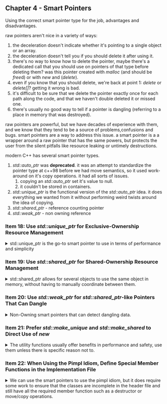 ## Chapter 4 - Smart Pointers

<summary>
Using the correct smart pointer type for the job, advantages and disadvantages.
</summary>

raw pointers aren't nice in a variety of ways:

1. the deceleration doesn't indicate whether it's pointing to a single object or an array.
2. the deceleration doesn't tell you if you should delete it after using it.
3. there's no way to know how to delete the pointer, maybe there's a dedicated call that you should use on pointers of that type before deleting them? was this pointer created with _malloc_ (and should be *free*d) or with _new_ and (_delete_).
4. even if you know that you should delete, we're back at point 1: _delete_ or _delete[]_? getting it wrong is bad.
5. it's difficult to be sure that we delete the pointer exactly once for each path along the code, and that we haven't double deleted it or missed one.
6. there's usually no good way to tell if a pointer is dangling (referring to a place in memory that was destroyed).

raw pointers are powerful, but we have decades of experience with them, and we know that they tend to be a source of problems,confusions and bugs. smart pointers are a way to address this issue. a smart pointer is a a wrapper around a raw pointer that has the same powers, but protects the user from the silent pitfalls like resource leaking or untimely destructions.

modern C++ has several smart pointer types.

1. _std::auto_ptr_ was **deprecated**. it was an attempt to standardize the pointer type at c++98 before we had move semantics, so it used work-around on it's copy operations. it had all sorts of issues.
   1. copying an _std::auto_ptr_ set it's value to null.
   2. it couldn't be stored in containers.
2. _std::unique_ptr_ is the functional version of the _std::auto_ptr_ idea. it does everything we wanted from it without performing weird twists around the idea of copying.
3. _std::shared_ptr_ - reference counting pointer
4. _std::weak_ptr_ - non owning reference

### Item 18: Use _std::unique_ptr_ for Exclusive-Ownership Resource Management

<details>
<summary>
std::unique_ptr is the go-to smart pointer to use in terms of performance and simplicity
</summary>
the default smart pointer we should use is *std::unique_ptr*, it's usually the same size as raw pointer, it behaves the same in nearly all cases, so they perform good even when memory is tight and performance is critical.

_std::unique_ptr_ embodies _exclusive ownership_ semantics. any non-null _std::unique_ptr_ owns what it points to, moving an _std::unique_ptr_ transfers ownership (the current pointer is set to _nullptr_), and copying is simply not allowed(that would violate the exclusive ownership idea), so it's a _move only type_.when the _std::unique_ptr_ reaches the end of it's lifetime, it deletes the held objects it contains (with _delete_, by default).

#### Factory Function

a common use case is as a factory function return type for objects in an hierarchy. in this example, Investment is a base class, while Stock,Bond and RealEstate are derived classes.

```cpp
class Investment{
    //some class
};
class Stock: public Investment{};
class Bond: public Investment{};
class RealEstate: public Investment{};
```

a factory function for this hierarchy would allocate an object on the heap and return a base class pointer to it, counting on the user to delete it at the end of the usage. this is perfect for _std::unique_ptr_. the ownership is transferred from the factory function to the user, and once the user is done with the objects, it's deleted immediately by the _std::unique_ptr_. we can use it either in single block or pass it to and from containers.

```cpp
template<typename... Ts> //variadic template arguments
std::unique_ptr<Investment> makeInvestment(Ts&&... params) //perfect forwarding?
{
    //..function body
}
{//block
    auto pInvestment = makeInvestment(arguments);
    //do stuff
    //pInvestment goes out of scope and is destroyed
}
```

the default destructor is the _delete_ operator, but we can also pass _custom deleters_ to the _std::unique_ptr_ constructor. this could be a different function, a pre-deletion logger, a lambda, a functor on something like that.

```cpp
auto delInvestment = [](Investment * pInvestment)
{
    makeLogEntry(pInvestment);
    delete pInvestment;
}; //custom deleter
template<typename... Ts>
std::unique_ptr<Investment, decltype(delInvestment)> makeInvestment(Ts&&... params)
{
    std::unique_ptr<Investment, decltype(delInvestment)> pInv(nullptr,delInvestment);
    if (/*make Stock object */)
    {
        pInv.reset(new Stock(std::forward<Ts>(params)...));
    }
    else if (/*make Bond object */)
    {
        pInv.reset(new Bond(std::forward<Ts>(params)...));
    }
    else if (/*make RealEstate object */)
    {
        pInv.reset(new RealEstate(std::forward<Ts>(params)...));
    }
    return pInv;
}
```

we use _decltype_ to grab the type of the custom deleter.a modern example would use auto, and maybe _std::make_unique_. from the users point of view, he doesn't need to concern himself with managing resources.

- _delInvestment_ is the custom deleter, it takes a raw pointer,does logging, and then calls _operator delete_.
- the type of _delInvestment_ must be declared, so we use _decltype_ when declaring the return type.
- we first create an empty _std::unique_ptr_, and then we assign to it (via reset) the appropriate class. we can't directly assign a pointer value to the _std::unique_ptr_ with the assignment operator.
- we use perfect forwarding to maintain the form of the arguments needed for the construction of the objects without copying them if we don't have do. this is the meaning of _std::forward_.
- the custom deleter takes a raw pointer of the base object, and calls _delete_ on it, so the base class must have a virtual destructor.

in c++14, we could have used the _auto_ keyword to avoid manually declaring the return type.

```cpp
template<typename... Ts>
auto makeInvestment(Ts&&... params)
{
    //.. same as before
}
```

when using the default deleter (_delete_), a _std::unique_ptr_ will usually have the same size as a raw pointer, but when a custom deleter is used, the size of the object grows. if we use a function object, the size increases, but using a sateless function object(lambda without captures) might avoid all that size penalty. so if possible, prefer a lambda as a custom deleter

```cpp
auto delInvestment1 = [](Investment * pInvestment)
{
    makeLogEntry(pInvestment);
    delete pInvestment;
}; //custom deleter stateless Lambda.
template<typename... Ts>
std::unique_ptr<Investment, decltype(delInvestment1)> makeInvestment(Ts&&... params);  // probably same size as raw pointer

void delInvestment1(Investment * pInvestment)
{
    makeLogEntry(pInvestment);
    delete pInvestment;
} // custom deleter as function
template<typename... Ts>
std::unique_ptr<Investment, void(*)(Investment *)> makeInvestment(Ts&&... params);  // return types is probably larger now, because it stores a function pointer!
```

we can also use _std::unique_ptr_ to implement the PIMPL idiom(_pointer to implementation_), but that's covered in [Item 22]().

we can use _std::unique_ptr_ for both single objects _std::unique_ptr\<T>_ and for arrays _std::unique_ptr\<T[]>_ and we will know which kind of pointer we have (and the correct deleter will be be called), so if we have an array, we could use indexing (_operator[]_), but not dereferencing (_operator\* and operator->_), and vice versa, although, we should have any use _std::unique_ptr_ of arrays, as better data structures exists in modern c++.

besides expressing exclusive ownership, we can also easily convert _std::unique_ptr_ into a shared ownership policy _std::shared_ptr_. that's why a factory function should return the strongest smart*pointer type, and the user could then convert it to a \_std::shared_ptr* if needed

```cpp
std::shared_ptr<Investment> sp = makeInvestment(arguments); //convert unique_ptr into shared_ptr.
```

#### Things to Remember

> - std::unique_ptr is a small, fast, move-only smart pointer for managing
>   resources with exclusive-ownership semantics
> - By default, resource destruction takes place via delete, but custom deleters can be specified. Stateful deleters and function pointers as deleters increase the size of std::unique_ptr objects.
> - Converting a std::unique_ptr to a std::shared_ptr is easy.

</details>

### Item 19: Use _std::shared_ptr_ for Shared-Ownership Resource Management

<details>
<summary>
std::shared_ptr allows for several objects to use the same object in memory, without having to manually coordinate between them.
</summary>
Garbage collection programming languages exists since Lisp back in the 1960's. however, C++ can't settle for that version of garbage collection - the timing of resource reclamation is non deterministic. in other languages, garbage collection happens when it happens, without prior control, and sometimes, it's just not good enough.

_std::shared_ptr_ is a way of trying to get the best of both approaches: have an easy and simple way to reclaim resources like a garbage collection language, but have it happened at known times, like manual resources allocation. _std::shared_ptr_ does this by the concept of _shared ownership_, no single _std::shared_ptr_ owns the resource, each time a _std::shared_ptr_ is destroyed, it checks if it's the last user of the resource, and if it is, then he deletes the resource. the process is automatic (no need to manually check and delete), but can happen only in deterministic times (a _std::shared_ptr_ goes out of scope).

the _std::shared_ptr_ employ reference counting, constructing a _std::shared_ptr_ (usually) increases the count, destructing decreases it, copy and assignment operations can decrease one and increase another. this does have performance costs, both in memory (storing the extra data) and in runtime (checking).

- _std::shared_ptr_ are usually twice the size of the raw pointer. there is extra data to store.
- the data for the memory count is dynamically allocated. the _std::shared_ptr_ can point to different objects, and there's no way to control this before runtime, sometimes using _std::make_shared_ utility function can help us avoid parts of this dynamic allocation, but it's can't always be used.
- increments and decrements of the reference count must be atomic, the same resource can be used by multiple readers/writers, and it's critical that the count be exact (to avoid an issue of resource leaking), so the costly check must be performed.

but wait, why does constructing a _std::shared_ptr_ only _usually_ increase the reference count? because of move constructors, that's why. moving from one _std::shared_ptr_ to another doesn't require all those manipulations of the reference count, so it's usually faster to move from one than to copy. same goes for move constructors over copy constructors.

just like _std::unique_ptr_, _std::shared_ptr_ also supports custom deleters, however, in this case, the custom delete is part of the pointed object, rather than of the _std::shared_ptr_ objects.
this design is more flexible, we can place _std::shared_ptr_ of the for the same type with different custom deleters (it's not part of the type).

```cpp
auto loggingDeleter = [](Widget *pw)
{
    makeLogEntry(pw);
    delete(pw);
}; //custom stateless deleter

std::unique_ptr<Widget,decltype(loggingDeleter)> upw(new Widget, loggingDeleter); //deleter is part of the pointer
std::shared_ptr<Widget> spw(new Widget,loggingDeleter); //deleter is not part of the pointer

auto customDeleter1 =[](Widget *pw){/*...*/};
auto customDeleter2 =[](Widget *pw){/*...*/};

std::shared_ptr<Widget> pw1(new Widget,customDeleter1);
std::shared_ptr<Widget> pw2(new Widget,customDeleter2);

std::vector<std::shared_ptr<Widget>> vpw {pw1,pw2}; // vector contains shared_ptr with different deleters
```

another difference is that adding a custom deleter doesn't change the size of _std::shared_ptr_, it's always the size of two pointers. where is the rest of the memory stored? it's on the heap, but doesn't belong to the _std::shared_ptr_ object. the _std::shared_ptr_ object contains a pointer to the data, and a pointer to the _control block_, that's where we have the reference count and where we store the custom deleter, custom allocator, and maybe even a weak reference count ([Item 21]()).

#### The Control Block

this control block is created by the following rules:

- the function **std::make_shared** always created a control block. it manufactures a new object to point to, so it must also create the control block.
- if the _std::shared_ptr_ is created from a unique ownership smart pointer (_std::unique_ptr_ or the deprecated _std::auto_ptr_), then a control block is created, and ownership is transferred to the _std::shared_ptr_ object (the other object is set to _nullptr_)..
- if the _std::shared_ptr_ was created with a raw pointer, it creates a control block. if we had a shared-ownership object already, we would have used it to create our new _std::shared_ptr_.

as a result of these rules, if we decide to take the raw pointer of a _std::shared_ptr_ and use it to construct a different _std::shared_ptr_, then we are setting ourself into a party of undefined behavior. after all, we have to independent control blocks who think they manage the same data.

```cpp
auto pw = new Widget;
std::shared_ptr<Widget> spw1 (pw, loggingDeleter); //this creates a control block
std::shared_ptr<Widget> spw2 (pw, loggingDeleter); // and so does this.
```

in a general matter, we shouldn't create raw pointers on the stack anymore , that's what smart pointers are for. but in the above code, the problem is that we have two control blocks that manage this same data. this means two reference counts, two calls to the loggingDeleter, and eventually, undefined behavior.

in this case we must use the naked creation (std::make*shared doesn't play nice with custom deleters yet). but we should construct the object as part of the \_std::shared_ptr* creation.

```cpp
std::shared_ptr<Widget> spw1 (new Widget, loggingDeleter); //this creates a control block
std::shared_ptr<Widget> spw2 (spw1); // control block already exists.
```

unfortunately, there are other ways to get to this bad behavior. in the following example, we use emplace*back to create a \_shared_ptr* inside the vector, but this means calling the _shared_ptr_ constructor with a raw pointer, so we create an additional control block.

```cpp
std::vector<std::shard_ptr<Widget>> processedWidgets;
class Widget
{
    public:
    void process()
    {
        //.. do something
        processedWidgets.emplace_back(this); // add this to the processedWidgets vector. bad! wrong! Error!
    }
};

shared_ptr<Widget> spw = std::make_shared(new Widget); //one control block
spw->process(); //oops this means another control block.
```

if we wish to allow this behavior, we can use a special base class that allows this behavior **std::enable_shared_from_this\<>**, which uses CRTP(_curiously recurring template pattern_).this allows us to refer to a shared control block, but only if one already exists. if there isn't a control block, we are back to undefined behavior.

```cpp
class Widget: public std::enable_shared_from_this<Widget>
{
    public:
    void process()
    {
        //.. do something
        processedWidgets.emplace_back(shared_from_this()); // only if there is a shared_ptr outside for this objects
    }
};
shared_ptr<Widget> spw = std::make_shared(new Widget); //one control block
spw->process(); //cool, this works.
```

because of the issue with undefined behavior, if we use this base class, we should probably keep our constructors private and use factory functions to construct our objects

```cpp
class Widget: public std::enable_shared_from_this<Widget>
{
    public:
    template<typename... Ts>
    static std::shared_ptr<Widget> create(Ts&&... params); //factory function
    void process()
    {
        //.. do something
        processedWidgets.emplace_back(shared_from_this()); // only if there is a shared_ptr outside for this objects
    }
    private:
    //ctor
};
```

regardless of when it's created, the control block is stored on the heap, and it's usually several words in size (custom allocators and deleters might make it larger), it uses inheritance, virtual functions and other bits of complicated programming. in most cases, when there is no custom allocator or deleter, the size is mostly three words in size,dereferencing it doesn't cost more than dereferencing a regular pointer, and the reference manipulating operations are usually blazing fast and mapped to specific machine instructions.
it's easy to move from single-ownership models (_std::unique_ptr_) to shared-ownership, but there's no way to move back once an object is under shared-ownership.

another current issue with _std::share_ptr_ is their relationship with arrays. there is no _std::share_ptr\<T[]>_. even if we have a custom deleter with _delete[]_ operation, the _std::share_ptr_ doesn't offer the _operator[]_ for indexing, and besides, we have std::vector, std::array for that.

#### Things to Remember

> - *std::shared_ptr*s offer convenience approaching that of garbage collection for the shared lifetime management of arbitrary resources.
> - Compared to _std::unique_ptr_, _std::shared_ptr_ objects are typically twice as big, incur overhead for control blocks, and require atomic reference count manipulations.
> - Default resource destruction is via delete, but custom deleters are supported. The type of the deleter has no effect on the type of the _std::shared_ptr_.
> - Avoid creating *std::shared_ptr*s from variables of raw pointer type.

</details>

### Item 20: Use _std::weak_ptr_ for _std::shared_ptr_-like Pointers That Can Dangle

<details>
<summary>
Non-Owning smart pointers that can detect dangling data.
</summary>
_std::weak_ptr_ behaves like *std::shared_ptr*, but doesn't count towards the ownership count. this is intended to tackle the possibility that an object might be destroyed. the _std::weak_ptr_ is for these situations. it can't be dereferenced or checked for null (but can be checked for expiry), as it's actually an augmentation of the *std::shared_ptr* class.   
_std::weak_ptr_  are created from *std::shared_ptr*s, they point to the same control block as the *std::shared_ptr* that created them, but they don't affect the reference count.

```cpp
auto spw = std::make_shared<Widget>(); //reference count is 1
std::weak_ptr<Widget> wpw(spw); // reference count is still 1
spw=nulltpr; // or reset(nullptr), reference count is 0

if (!wpw.expired()) //false. it has expired
{
    //do something
}
```

even if we can check our _std::weak_ptr_ isn't dangling with _.expired()_, we still can't do anything with it. there's no dereferencing from _std::weak_ptr_. and even if there were, they could be a data race, what if the last owning _std::shared_ptr_ goes out of scope and destroys the data? what we need (and want, and have) is an atomic operation that checks the expiry status, and if its available, gives us an owning smart pointer to use the data with.

this operation has two forms in c++, we can either get a nullptr if the _std::weak_ptr_ is dangling by using the _lock()_ method, or an exception if we try to construct a *std::shared_ptr *from a _std::weak_ptr_ .

```cpp
auto spw = std::make_shared<Widget>();
std::weak_ptr<Widget> wpw(spw);
spw = nullptr;
auto spw1 = wpw.lock(); //creates a shared_ptr
if (spw1 != nullptr)
{
    //do something
}
try
{
auto spw2 = std::shared_ptr<Widget>(wpw);
//do something
}
catch(std::bad_weak_ptr & e) //exception
{

}
```

in terms of efficiency and size, _std::weak_ptr_ are about the same as _std::shared_ptr_, and they point to the same control block, it's just that _std::weak_ptr_ don't participate in the **shared-ownership count**, but they do participate in the other reference count in the control block.

#### Cache

a possible use case for _std::weak_ptr_ is for caching results. if we expect something to be used repeatedly and creation is costly (IO, database access), maybe it's better to keep the results in memory and use them again if possible. maybe we already have a shared_ptr to it somewhere.

```cpp
std::unique_ptr<const Widget> loadWidget(WidgetId id); //factory for unique widgets, but this is step 1

std::shared_ptr<const Widget> fastLoadWidget(WidgetId id)
{
    static std::unordered_map<WidgetId, std::weak_ptr<const Widget>> cache;
    //check if cache contains key at all...
    auto objPtr = cache[id].lock(); //shared_ptr, null if expired
    if (!objPtr)
    {
        objPtr = LoadWidget(id); // do the costly thin
        cache[id]=objPtr; //store a weak_ptr, created from shared_ptr.
    }
    return objPtr;

}
```

#### Observer Design Pattern

a different use case is the _Observer design pattern_. we have a _subject_, whose state can change, and _observers_, who wish to be informed when the subject change. we usually store all the observers in a list inside the subject memory, but we actually have no intention of controlling the lifetime of the observers via the the subject, but we don't want to access an observer that has been already destroyed. _std::weak_ptr_ allows us to do so, we can simply check if the object is dangling before accessing it.

```cpp
class Subject
{
    public:
    void stateChange()
    {
        for (auto & weakPtr  : observers)
        {
            auto sharedPtr = weakPtr.lock();
            if (sharedPtr)
            {
                //do something with the observer, now that it's a shared_ptr
            }
        }
    }
    private:
    std::list<std::weak_ptr<Observer>> observers;
}
```

#### Circular Reference

a final use case is for Circular references. if there are three elements A,B,C: A and C have shared ownership over B.

- A holds a shared_ptr of B
- C holds a shared_ptr of B
- B wants to access A, but how should he do it?

there are three options

- raw pointer - but if A is destroyed, B won't know about it. not good.
- _std::shared_ptr_ - an ownership cycle. if A goes out of scope, it still lives as a member of B. if B goes out of scope, it's still kept alive by A. even if both are out of scope their reference count is 1, they keep each other alive by the virtue of circular reference, their resources won't be reclaimed.
- _std::weak_ptr_ - this is the preferred solution, B can detect if A goes out of scope, and it doesn't extend A's lifetime.

in most hierarchical data structures, we don't expect children elements to outlive their parents, so there is usually no need for _std::weak_ptr_, but it doesn't hurt.

#### Things to Remember

> - Use _std::weak_ptr_ for _std::shared_ptr_-like pointers that can dangle.
> - Potential use cases for _std::weak_ptr_ include caching, observer lists, and the
>   prevention of _std::shared_ptr_ cycles.

</details>

### Item 21: Prefer _std::make_unique_ and _std::make_shared_ to Direct Use of _new_

<details>
<summary>
The utility functions usually offer benefits in performance and safety, use them unless there is specific reason not to.
</summary>

_std::make_shared_ exists in c++11, _std::make_unique_ exists in c++14, but even in c++11, it's simple to write, we just need to perfect forward the parameters to the constructor (recall that
we use the parentheses constructor, see [item 7]()).

```cpp
template<typename T, typename... Ts>
std::unique_ptr<T> make_unique(Ts&&... params)
{
    return std::unique_ptr<T>(new T(std::forward<Ts>(params)...));
}
```

as we can see, this form doesn't support custom deleters or creating unique\*ptr to arrays, but it will work for most cases.
_std::make_shared_ ,_std::make_unique_ are two of three _make_ functions that take an arbitrary set of arguments (the third function is _std::allocate_shared_, which acts like _std::make_shared_ but takes a allocator object as well).

in most cases, the difference in typing between the two forms is negligible, or even easier with the custom functions. we can still use auto, and we only write the typename once.

```cpp
auto upw1(std::make_unique<Widget>);
std::unique_ptr<Widget> upw2(new Widget);


auto spw1(std::make_shared<Widget>);
std::shared_ptr<Widget> spw2(new Widget);
```

#### Avoiding Resource Leaks

a bigger reason to use the make functions is to control exception safety. we have no problem with passing by value, the copy constructor will make a copy, which is perfectly fine fo _std::shared_ptr_. lets assume a function takes a _std::shared_ptr_ and another value, if we construct the _std::shared_ptr_ on spot, the compiler can play tricks on us and cause resource leaks because of the order of arguments evaluation (which is undefined).

```cpp
void processWidget(std::shared_ptr<Widget> spw,int priority);
int computePriority(); // return priority
processWidget(std::shared_ptr<Widget>(new Widget),computePriority()); // this is potential resources leak.
```

we must create the new Widget before calling the _std::shared_ptr_ constructor, but it's possible that between those two operations, the computePriority function threw an exception,

> possible order that causes leak
>
> 1. perform _"new Widget"_
> 2. execute _computePriority()_ - **but what if we had an exception here?**
> 3. ~~run the _std::shared_ptr_ constructor~~. **didn't happen, leaked resource**

had we used the utility functions, the new resource would have definitely been stored inside the smart pointer, and we wouldn't see the resource leak.

```cpp
processWidget(std::make_shared<Widget>(),computePriority()); // this is safe.
```

#### Better Performance

another bonus of using the utility functions is about the number and location of memory allocations. calling the constructor of a _std::shared_ptr_ creates the control block on the heap, and calling the new operator creates the data, also on the heap. by combining both calls into _std::make_shared_ the compiler can request one continues block of data of the size of the data and the control block combined, and place both of them together, which means better data locality. this is also true for _std::make_allocate_.

#### Edge Cases

despite the advantages of the make functions, there are still cases when its impossible to use them,there are two cases that happen with both _std::unique_ptr_ and _std::shared_ptr_, and two more cases that apply only to _std::shared_ptr_

for both kinds, we cannot use the utility function for passing a custom deleter.

```cpp
auto widgetDeleter=[](Widget* pw){...}; //deleter
std::unique_ptr<Widget,decltype(widgetDeleter)> upw(new Widget,widgetDeleter);
std::shared_ptr<Widget> spw(new Widget, widgetDeleter);
```

another case is the usage of the braced initialization (curly braces) in the constructor call. as we saw earlier, depending on how the make function ins implemented, we can get very different results for the following:

```cpp
auto upv = std::make_unique<std::vector<int>>(10,20);
```

one option uses the parentheses constructor, and will result in a vector with 10 elements with the value 20.
the other option uses uniform initialization (with std::initializer_list) and will result in a vector of two elements, 10 and 20.

the result is unambiguous, as part of the documentation, the decision was made to use parentheses over braces. but that means there is no way to use curly braces in make functions, and we must resort to calling _new_. in [item 30]() there is a work around for this.

```cpp
auto initList = {10,20}; //std::initializer_list.
auto spv = std::make_shared<std::vector<int>>(initList);
```

if our class defines it's own versions of _operator new_ and _operator delete_,we shouldn't use the utility functions to create it (we can still use the _std::shared_ptr_, just not the _std::make_shared_ function). also, there is a possibility that if we allocated the control block together with the data, and the control block contains weak reference count, the memory won't be released until all *std::weak_ptr*s go out of scope. those _std::weak_ptr_ are able to extend the lifetime of the object, even if it's no longer accessible.
if we allocate the memory in two different calls, then we can reclaim the object memory separately from that of the control block.

if we want to avoid the resource leaking issue, we need to make sure we construct the _std::shared_ptr_ immediately with the new object, without any other statements in the same time. now we start tweaking the call for better performance, first by ensuring a move is done rather than a copy (avoiding usage of atomics)

```cpp
void processWidget(std::shared_ptr<Widget> spw, int priority);
void deleter(Widget * ptr); //custom deleter
processWidget(std::shared_ptr<Widget>(new Widget,deleter),computePriority()); //unsafe
std::shared_ptr<Widget> spw(new Widget,deleter); //lvalue
processWidget(spw,computePriority()); //safe, but not optimal, we ensure copying, it would be better to allow moving, won't it?,
processWidget(std::move(spw), computePriority()) //safe, correct, and also better.
```

#### Things To Remember

> - Compared to direct use of new, make functions eliminate source code duplication, improve exception safety, and, for _std::make_shared_ and _std::allocate_shared_, generate code that’s smaller and faster.
> - Situations where use of make functions is inappropriate include the need to
>   specify custom deleters and a desire to pass braced initializers.
> - For *std::shared_ptr*s, additional situations where make functions may be ill-advised include (1) classes with custom memory management and (2) systems with memory concerns, very large objects, and *std::weak_ptr*s that outlive the corresponding *std::shared_ptr*s.

</details>

### Item 22: When Using the Pimpl Idiom, Define Special Member Functions in the Implementation File

<details>
<summary>
We can use the smart pointers to use the pimpl idiom, but it does require some work to ensure that the classes are incomplete in the header file and still have all the required member function such as a destructor or move/copy operations.
</summary>

The pimpl (_pointer to implementation_) idiom is a technique where rather than define data members as concrete objects, we declare them as pointer to a class/struct, and leave the definition for later.

first, the non idiom way. widget is defined in the header of widget.h, and because it has Gadget members, it should include the gadget header, and should be re-compiled whenever the Gadget class changes. any class that uses Widget is also required to re-compile when Gadget changes.

```cpp
class Widget{
public:
    Widget();
    //...
private:
std::string name;
std::vector<double> data;
Gadget g1,g2,g3;
};
```

in c++98, the PIMPL idiom would look like this. we use _incomplete types_ we no longer have headers for any other classes in the header, so changing one of those class doesn't require users of the Widget class to re-compile. all the data is encapsulated in the cpp file.

```cpp
// the widget.h header
class Widget{
public:
Widget();
~Widget();  //we need the destructor, probably also the other functions to complete the rule of three
//...
private:
struct Impl; //declare an implementation struct and a pointer to it
Impl *pImpl;
};

// the widget.cpp file
#include <widget.h>
#include <gadget.h>
struct Widget::Impl
{
    std::string name;
    std::vector<double> data;
    Gadget g1,g2,g3;
}

Widget::Widget():pImpl(new Impl) //constructor, allocate data members for the implementation class
{

}
Widget::~Widget() //destructor, release data.
{
    delete pImpl;
}
```

in a more modern world, we would use smart pointers, this way we don't need to define the destructor. our code compiles, but somehow **simple client code doesn't**? we see an issue of incomplete type, the delete operator and sizeof, why is that?

```cpp
// the widget.h header
class Widget{
public:
Widget();

//...
private:
struct Impl; //declare an implementation struct
std::unique_ptr<Impl> pImpl; // use a smart pointer
};

// the widget.cpp file
#include <widget.h>
#include <gadget.h>
struct Widget::Impl
{
    std::string name;
    std::vector<double> data;
    Gadget g1,g2,g3;
}

Widget::Widget():pImpl(std::make_unique<Impl>())) //constructor, use the utility function
{

}

//client code.
#include <widget.h>

Widget w; //error!
```

lets understand the issue.
we have a _std::unique_ptr_ to an incomplete type, we didn't define a custom deleter, so the default is used. we didn't define a destructor so we got one for free from the compiler, and as all member generated functions, it's assumed to be _implicitly inline_. so we have an inline destructor without any knowledge about the incomplete type it should destroy.
we can fix it by declaring our own, non inlined destructor in the .cpp file, where the Impl type is known and no longer incomplete. we can also use the _=default_ in the definition.

```cpp
// the widget.h header
class Widget{
public:
Widget();
~Widget(); //turns out we do need the destructor
//...
private:
struct Impl; //declare an implementation struct
std::unique_ptr<Impl> pImpl; // use a smart pointer
};

// the widget.cpp file
#include <widget.h>
#include <gadget.h>
struct Widget::Impl
{
    std::string name;
    std::vector<double> data;
    Gadget g1,g2,g3;
}

Widget::Widget():pImpl(std::make_unique<Impl>())) //constructor, use the utility function
{

}
Widget::~Widget() //destructor definition
{
}
//Widget::~Widget() = default; also possible

//client code.
#include <widget.h>

Widget w; //now it's fine!
```

if we want move support (and we probably do, as we already have unique_ptr which is great for move semantics), we need to do something similar, we declare the operations in the .h file, but define them in .cpp file. their definitions can be defaulted.

```cpp
// the widget.h header
class Widget{
public:
Widget();
~Widget(); //turns out we do need the destructor
Widget(Widget && rhs); //declaration of move constructor
Widget & operator=(Widget&& rhs); //declaration of move assignment

//...
private:
struct Impl; //declare an implementation struct
std::unique_ptr<Impl> pImpl; // use a smart pointer
};

// the widget.cpp file
#include <widget.h>
#include <gadget.h>
struct Widget::Impl
{
    std::string name;
    std::vector<double> data;
    Gadget g1,g2,g3;
}

Widget::Widget():pImpl(std::make_unique<Impl>())) //constructor, use the utility function
{

}
Widget::~Widget() = default;
WWidget::Widget(Widget && rhs)= default;
Widget::Widget & operator=(Widget&& rhs) = default;
```

what's missing? oh, right. Copy operations, once we defined move operations we no longer have copy operations generated for us, and even if we did, we can't copy _std::unique_ptr_, so we need to do it ourselves, luckily, we can use the default generated operations for the Impl data class.

```cpp
// the widget.h header
class Widget{
public:
Widget();
~Widget(); //turns out we do need the destructor
Widget(Widget && rhs); //declaration of move constructor
Widget & operator=(Widget&& rhs); //declaration of move assignment
Widget(const Widget & rhs);
Widget& operator=(const Widget & rhs)
//...
private:
struct Impl; //declare an implementation struct
std::unique_ptr<Impl> pImpl; // use a smart pointer
};

// the widget.cpp file
#include <widget.h>
#include <gadget.h>
struct Widget::Impl
{
    std::string name;
    std::vector<double> data;
    Gadget g1,g2,g3;
}

Widget::Widget():pImpl(std::make_unique<Impl>())) //constructor, use the utility function
{}
Widget::~Widget() = default;
WWidget::Widget(Widget && rhs)= default;
Widget::Widget & operator=(Widget&& rhs) = default;
Widget::Widget(const Widget & rhs):pImpl(std::make_unique<Impl>(*rhs.pImpl))
{}
// create a new unique_ptr with an object that is the copy of the one in the other objects

Widget::Widget& operator=(const Widget & rhs)
{
    *pImpl = *rhs.Impl; //copy assignment of the data.
    return *this;
}
```

if we had decided to use a _std::shared_ptr_ to store our implementation data, things would be different, we wouldn't need as much code. we wouldn't need to declare any member functions in the header and then default it the cpp file. this is because _std::unique_ptr_ contain the custom deleter within them `std::unique_pre<T, decltype(customDeleter)>`, so everything must be known and we must have complete typing when created. on the other hand _std::shared_ptr_ stores the custom deleter on the heap in the control block, so it can be much more lenient with incomplete type.

```cpp
class Widget {
public:
Widget();
//... more code
private:
struct Impl;
std::shared_ptr<Impl> pImpl
};

// the widget.cpp file
#include <widget.h>
#include <gadget.h>
struct Widget::Impl
{
    std::string name;
    std::vector<double> data;
    Gadget g1,g2,g3;
}

Widget::Widget():pImpl(std::make_unique<Impl>())) //constructor, use the utility function
{}

//client code

Widget W1;
auto w2(std::move(w1));
w1 = std::move(w2);
```

in most cases, the std::unique_ptr is the correct choice for the Pimpl Idiom, as it most closely resembles the base form.

#### Things to Remember

> - The Pimpl Idiom decreases build times by reducing compilation dependencies
>   between class clients and class implementations.
> - For _std::unique_ptr_ pImpl pointers, declare special member functions in
>   the class header, but implement them in the implementation file. Do this even
>   if the default function implementations are acceptable.
> - The above advice applies to _std::unique_ptr_, but not to _std::shared_ptr_.

</details>
